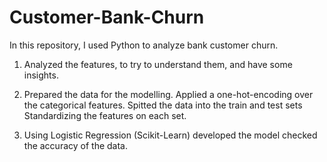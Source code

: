 # Customer-Bank-Churn
In this repository, I used Python to analyze bank customer churn.

1. Analyzed the features, to try to understand them, and have some insights.

2. Prepared the data for the modelling.
Applied a one-hot-encoding over the categorical features.
Spitted the data into the train and test sets
Standardizing the features on each set.

3. Using Logistic Regression (Scikit-Learn) developed the model checked the accuracy of the data.
